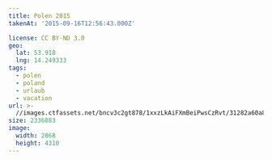 ```yaml
---
title: Polen 2015
takenAt: '2015-09-16T12:56:43.000Z'

license: CC BY-ND 3.0
geo:
  lat: 53.918
  lng: 14.249333
tags:
  - polen
  - poland
  - urlaub
  - vacation
url: >-
  //images.ctfassets.net/bncv3c2gt878/1xxzLkAiFXmBeiPwsCzRvt/31282a60a84267e115f4fe2dd99c99c0/polen-2015_25931853036_o
size: 2336883
image:
  width: 2868
  height: 4310
---
```

